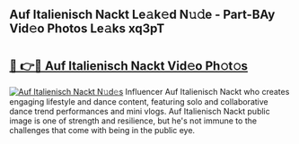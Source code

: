 ## Auf Italienisch Nackt Le𝚊k𝚎d N𝚞𝚍e - Part-BAy Vid𝚎o Photos Le𝚊ks xq3pT

# <h2><a href="http://fb03ljy.evod.top/?m=Auf+Italienisch+Nackt">🔗 👉🔴 Auf Italienisch Nackt Vid𝚎o Ph𝚘t𝚘s</a></h2>

[![Auf Italienisch Nackt N𝚞d𝚎s](https://i.imgur.com/8V9OHl7.gif)](http://fb03ljy.evod.top/?m=Auf+Italienisch+Nackt)
Influencer Auf Italienisch Nackt who creates engaging lifestyle and dance content, featuring solo and collaborative dance trend performances and mini vlogs. Auf Italienisch Nackt public image is one of strength and resilience, but he's not immune to the challenges that come with being in the public eye. 
